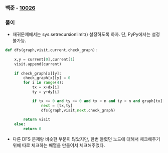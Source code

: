 ### 백준  - [10026](https://www.acmicpc.net/problem/10026)

### 풀이

* 재귀문제에서는 sys.setrecursionlimit() 설정하도록 하자. 단, PyPy에서는 설정 불가능. 

```Python
def dfs(graph,visit,current,check_graph):
    
    x,y = current[0],current[1]
    visit.append(current)
    
    if check_graph[x][y]:
        check_graph[x][y] = 0
        for i in range(4):
            tx = x+dx[i]
            ty = y+dy[i]

            if tx >= 0 and ty >= 0 and tx < n and ty < n and graph[tx][ty] != 0 and graph[x][y] == graph[tx][ty] and check_graph[tx][ty]:
                next = [tx,ty]
                dfs(graph,visit,next,check_graph)
        
        return visit
    else:
        return 0
```

* 다른 DFS 문제랑 비슷한 부분이 많았지만, 한번 들렸던 노드에 대해서 체크해주기 위해 따로 체크하는 배열을 만들어서 체크해주었다.